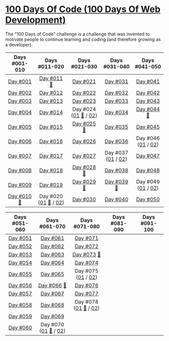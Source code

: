 # [100 Days Of Code (100 Days Of Web Development)](https://100daysofwebdev.com/paths/100-days-challenge)
The "100 Days of Code" challenge is a challenge that was invented to motivate people to continue learning and coding (and therefore growing as a developer).

|                                                    Days #001-010                                                     |                                                                                        Days #011-020                                                                                        |                                                                                     Days #021-030                                                                                      |                                                                Days #031-040                                                                 |                                                                Days #041-050                                                                 |    
|:--------------------------------------------------------------------------------------------------------------------:|:-------------------------------------------------------------------------------------------------------------------------------------------------------------------------------------------:|:--------------------------------------------------------------------------------------------------------------------------------------------------------------------------------------:|:--------------------------------------------------------------------------------------------------------------------------------------------:|:--------------------------------------------------------------------------------------------------------------------------------------------:|
|                          [Day #001](https://github.com/Dyrits/100-DAYS-OF-CODE/tree/%23001)                          |                                    [Day #011](https://github.com/Dyrits/100-DAYS-OF-CODE/tree/%23011) [🔗](https://dyrits-daily-challenge.netlify.app/)                                     |                                                           [Day #021](https://github.com/Dyrits/100-DAYS-OF-CODE/tree/%23021)                                                           |                                      [Day #031](https://github.com/Dyrits/100-DAYS-OF-CODE/tree/%23031)                                      |                                      [Day #041](https://github.com/Dyrits/100-DAYS-OF-CODE/tree/%23041)                                      |
|                          [Day #002](https://github.com/Dyrits/100-DAYS-OF-CODE/tree/%23002)                          |                                                             [Day #012](https://github.com/Dyrits/100-DAYS-OF-CODE/tree/%23012)                                                              |                                                           [Day #022](https://github.com/Dyrits/100-DAYS-OF-CODE/tree/%23022)                                                           |                                      [Day #032](https://github.com/Dyrits/100-DAYS-OF-CODE/tree/%23032)                                      |                                      [Day #042](https://github.com/Dyrits/100-DAYS-OF-CODE/tree/%23042)                                      |
|                          [Day #003](https://github.com/Dyrits/100-DAYS-OF-CODE/tree/%23003)                          |                                                             [Day #013](https://github.com/Dyrits/100-DAYS-OF-CODE/tree/%23013)                                                              |                                                           [Day #023](https://github.com/Dyrits/100-DAYS-OF-CODE/tree/%23023)                                                           |                                      [Day #033](https://github.com/Dyrits/100-DAYS-OF-CODE/tree/%23033)                                      |                                      [Day #043](https://github.com/Dyrits/100-DAYS-OF-CODE/tree/%23043)                                      |
|                          [Day #004](https://github.com/Dyrits/100-DAYS-OF-CODE/tree/%23004)                          |                                                             [Day #014](https://github.com/Dyrits/100-DAYS-OF-CODE/tree/%23014)                                                              | Day #024 ([01](https://github.com/Dyrits/100-DAYS-OF-CODE/tree/%23024-01) [🔗](https://dyrits-webfood.netlify.app/) / [02](https://github.com/Dyrits/100-DAYS-OF-CODE/tree/%23024-02)) |                                      [Day #034](https://github.com/Dyrits/100-DAYS-OF-CODE/tree/%23034)                                      |               [Day #044](https://github.com/Dyrits/100-DAYS-OF-CODE/tree/%23044) [🔗](https://dyrits-tic-tac-toe.netlify.app/)               |
|                          [Day #005](https://github.com/Dyrits/100-DAYS-OF-CODE/tree/%23005)                          |                                                             [Day #015](https://github.com/Dyrits/100-DAYS-OF-CODE/tree/%23015)                                                              |                               [Day #025](https://github.com/Dyrits/100-DAYS-OF-CODE/tree/%23025) [🔗](https://dyrits-monthly-subscription.netlify.app/)                                |                                      [Day #035](https://github.com/Dyrits/100-DAYS-OF-CODE/tree/%23035)                                      |                                      [Day #045](https://github.com/Dyrits/100-DAYS-OF-CODE/tree/%23045)                                      |
|                          [Day #006](https://github.com/Dyrits/100-DAYS-OF-CODE/tree/%23006)                          |                                                             [Day #016](https://github.com/Dyrits/100-DAYS-OF-CODE/tree/%23016)                                                              |                                                           [Day #026](https://github.com/Dyrits/100-DAYS-OF-CODE/tree/%23026)                                                           |                                      [Day #036](https://github.com/Dyrits/100-DAYS-OF-CODE/tree/%23036)                                      | Day #046 ([01](https://github.com/Dyrits/100-DAYS-OF-CODE/tree/%23046-01) / [02](https://github.com/Dyrits/100-DAYS-OF-CODE/tree/%23046-02)) |
|                          [Day #007](https://github.com/Dyrits/100-DAYS-OF-CODE/tree/%23007)                          |                                                             [Day #017](https://github.com/Dyrits/100-DAYS-OF-CODE/tree/%23017)                                                              |                                                           [Day #027](https://github.com/Dyrits/100-DAYS-OF-CODE/tree/%23027)                                                           | Day #037 ([01](https://github.com/Dyrits/100-DAYS-OF-CODE/tree/%23037-01) / [02](https://github.com/Dyrits/100-DAYS-OF-CODE/tree/%23037-02)) |                                      [Day #047](https://github.com/Dyrits/100-DAYS-OF-CODE/tree/%23047)                                      |
|                          [Day #008](https://github.com/Dyrits/100-DAYS-OF-CODE/tree/%23008)                          |                                                             [Day #018](https://github.com/Dyrits/100-DAYS-OF-CODE/tree/%23018)                                                              |                                     [Day #028](https://github.com/Dyrits/100-DAYS-OF-CODE/tree/%23028) [🔗](https://dyrits-register.netlify.app/)                                      |                                      [Day #038](https://github.com/Dyrits/100-DAYS-OF-CODE/tree/%23038)                                      |                                      [Day #048](https://github.com/Dyrits/100-DAYS-OF-CODE/tree/%23048)                                      |
|                          [Day #009](https://github.com/Dyrits/100-DAYS-OF-CODE/tree/%23009)                          |                                                             [Day #019](https://github.com/Dyrits/100-DAYS-OF-CODE/tree/%23019)                                                              |                                    [Day #029](https://github.com/Dyrits/100-DAYS-OF-CODE/tree/%23029) [🔗](https://dyrits-contact-us.netlify.app/)                                     |       [Day #039](https://github.com/Dyrits/100-DAYS-OF-CODE/tree/%23039) [🔗](https://dyrits-javascript-loops-in-action.netlify.app/)        | Day #049 ([01](https://github.com/Dyrits/100-DAYS-OF-CODE/tree/%23049-01) / [02](https://github.com/Dyrits/100-DAYS-OF-CODE/tree/%23049-02)) |
| [Day #010](https://github.com/Dyrits/100-DAYS-OF-CODE/tree/%23010) [🔗](https://dyrits-html-css-basics.netlify.app/) | Day #020 ([01](https://github.com/Dyrits/100-DAYS-OF-CODE/tree/%23020-01) [🔗](https://dyrits-travel-goals.netlify.app/) / [02](https://github.com/Dyrits/100-DAYS-OF-CODE/tree/%23020-02)) |                                                           [Day #030](https://github.com/Dyrits/100-DAYS-OF-CODE/tree/%23030)                                                           |                                      [Day #040](https://github.com/Dyrits/100-DAYS-OF-CODE/tree/%23040)                                      |                                      [Day #050](https://github.com/Dyrits/100-DAYS-OF-CODE/tree/%23050)                                      | 


|                           Days #051-060                            |                                                                                            Days #061-070                                                                                            |                                                                                              Days #071-080                                                                                              | Days #081-090 | Days #091-100 |    
|:------------------------------------------------------------------:|:---------------------------------------------------------------------------------------------------------------------------------------------------------------------------------------------------:|:-------------------------------------------------------------------------------------------------------------------------------------------------------------------------------------------------------:|:-------------:|:-------------:|
| [Day #051](https://github.com/Dyrits/100-DAYS-OF-CODE/tree/%23051) |                                                                 [Day #061](https://github.com/Dyrits/100-DAYS-OF-CODE/tree/%23061)                                                                  |                                                                   [Day #071](https://github.com/Dyrits/100-DAYS-OF-CODE/tree/%23071)                                                                    |               |               | 
| [Day #052](https://github.com/Dyrits/100-DAYS-OF-CODE/tree/%23052) |                                                                 [Day #062](https://github.com/Dyrits/100-DAYS-OF-CODE/tree/%23062)                                                                  |                                                                   [Day #072](https://github.com/Dyrits/100-DAYS-OF-CODE/tree/%23072)                                                                    |               |               |
| [Day #053](https://github.com/Dyrits/100-DAYS-OF-CODE/tree/%23053) |                                                                 [Day #063](https://github.com/Dyrits/100-DAYS-OF-CODE/tree/%23063)                                                                  |                                          [Day #073](https://github.com/Dyrits/100-DAYS-OF-CODE/tree/%23073) [🔗](https://demonstration-djg-073.herokuapp.com/)                                          |               |               |
| [Day #054](https://github.com/Dyrits/100-DAYS-OF-CODE/tree/%23054) |                                                                 [Day #064](https://github.com/Dyrits/100-DAYS-OF-CODE/tree/%23064)                                                                  |                                                                   [Day #074](https://github.com/Dyrits/100-DAYS-OF-CODE/tree/%23074)                                                                    |               |               |
| [Day #055](https://github.com/Dyrits/100-DAYS-OF-CODE/tree/%23055) |                                                                 [Day #065](https://github.com/Dyrits/100-DAYS-OF-CODE/tree/%23065)                                                                  |                              Day #075 ([01](https://github.com/Dyrits/100-DAYS-OF-CODE/tree/%23075-01) / [02](https://github.com/Dyrits/100-DAYS-OF-CODE/tree/%23075-02))                               |               |               |
| [Day #056](https://github.com/Dyrits/100-DAYS-OF-CODE/tree/%23056) |                                             [Day #066](https://github.com/Dyrits/100-DAYS-OF-CODE/tree/%23066) [🔗](https://dyrits-blog.herokuapp.com/)                                             |                                                                   [Day #076](https://github.com/Dyrits/100-DAYS-OF-CODE/tree/%23076)                                                                    |               |               |
| [Day #057](https://github.com/Dyrits/100-DAYS-OF-CODE/tree/%23057) |                                                                 [Day #067](https://github.com/Dyrits/100-DAYS-OF-CODE/tree/%23067)                                                                  |                                                                   [Day #077](https://github.com/Dyrits/100-DAYS-OF-CODE/tree/%23077)                                                                    |               |               |
| [Day #058](https://github.com/Dyrits/100-DAYS-OF-CODE/tree/%23058) |                                                                 [Day #068](https://github.com/Dyrits/100-DAYS-OF-CODE/tree/%23068)                                                                  | Day #078 ([01](https://github.com/Dyrits/100-DAYS-OF-CODE/tree/%23078-01) [🔗](https://blog-demonstration-djg-078-01.herokuapp.com/) / [02](https://github.com/Dyrits/100-DAYS-OF-CODE/tree/%23078-02)) |               |               |
| [Day #059](https://github.com/Dyrits/100-DAYS-OF-CODE/tree/%23059) |                                                                 [Day #069](https://github.com/Dyrits/100-DAYS-OF-CODE/tree/%23069)                                                                  |                                                                                                                                                                                                         |               |               |
| [Day #060](https://github.com/Dyrits/100-DAYS-OF-CODE/tree/%23060) | Day #070 ([01](https://github.com/Dyrits/100-DAYS-OF-CODE/tree/%23070-01) [🔗](https://dyrits-blog-with-comments.herokuapp.com/) / [02](https://github.com/Dyrits/100-DAYS-OF-CODE/tree/%23070-02)) |                                                                                                                                                                                                         |               |               |
